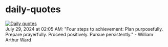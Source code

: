 # daily-quotes
[![Daily quotes](https://github.com/ceepu8/daily-quotes/actions/workflows/daily-quote.yml/badge.svg)](https://github.com/ceepu8/daily-quotes/actions/workflows/daily-quote.yml)<br/>
July 29, 2024 at 02:05 AM: "Four steps to achievement: Plan purposefully. Prepare prayerfully. Proceed positively. Pursue persistently." - William Arthur Ward
